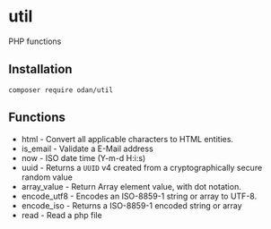 # util

PHP functions

## Installation

```
composer require odan/util
```

## Functions

* html -  Convert all applicable characters to HTML entities.
* is_email - Validate a E-Mail address
* now - ISO date time (Y-m-d H:i:s)
* uuid - Returns a `UUID` v4 created from a cryptographically secure random value
* array_value - Return Array element value, with dot notation.
* encode_utf8 - Encodes an ISO-8859-1 string or array to UTF-8.
* encode_iso - Returns a ISO-8859-1 encoded string or array
* read - Read a php file
